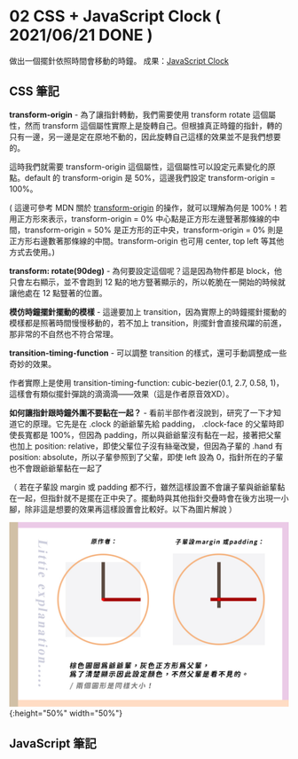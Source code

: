 
# 02 CSS + JavaScript Clock ( 2021/06/21 DONE )
做出一個擺針依照時間會移動的時鐘。
成果：[JavaScript Clock](https://alice-nor.github.io/JavaScript30/02%20-%20CSS%20+%20JavaScript%20Clock/index.html)

## CSS 筆記 ##

**transform-origin** - 為了讓指針轉動，我們需要使用 transform rotate 這個屬性，然而 transform 這個屬性實際上是旋轉自己。但根據真正時鐘的指針，轉的只有一邊，另一邊是定在原地不動的，因此旋轉自己這樣的效果並不是我們想要的。

這時我們就需要 transform-origin 這個屬性，這個屬性可以設定元素變化的原點。default 的 transform-origin 是 50%，這邊我們設定 transform-origin  = 100%。

( 這邊可參考 MDN 關於 [transform-origin](https://developer.mozilla.org/zh-TW/docs/Web/CSS/transform-origin)  的操作，就可以理解為何是 100%！若用正方形來表示，transform-origin  = 0% 中心點是正方形左邊豎著那條線的中間，transform-origin  = 50% 是正方形的正中央，transform-origin  = 0% 則是正方形右邊數著那條線的中間。transform-origin 也可用 center, top left 等其他方式去使用。)

**transform: rotate(90deg)** - 為何要設定這個呢？這是因為物件都是 block，他只會左右顯示，並不會跑到 12 點的地方豎著顯示的，所以乾脆在一開始的時候就讓他處在 12 點豎著的位置。

**模仿時鐘擺針擺動的模樣** - 這邊要加上 transition，因為實際上的時鐘擺針擺動的模樣都是照著時間慢慢移動的，若不加上 transition，則擺針會直接飛躍的前進，那非常的不自然也不符合常理。

**transition-timing-function** - 可以調整 transition 的樣式，還可手動調整成一些奇妙的效果。

作者實際上是使用 transition-timing-function: cubic-bezier(0.1, 2.7, 0.58, 1)，這樣會有類似擺針彈跳的滴滴滴——效果（這是作者原音效XD）。

**如何讓指針跟時鐘外圍不要黏在一起？** - 看前半部作者沒說到，研究了一下才知道它的原理。它先是在 .clock 的爺爺輩先給 padding， .clock-face 的父輩時即使長寬都是 100%，但因為 padding，所以與爺爺輩沒有黏在一起，接著把父輩也加上 position: relative，即使父輩位子沒有絲毫改變，但因為子輩的 .hand 有 position: absolute，所以子輩參照到了父輩，即使 left 設為 0，指針所在的子輩也不會跟爺爺輩黏在一起了

（ 若在子輩設 margin 或 padding 都不行，雖然這樣設置不會讓子輩與爺爺輩黏在一起，但指針就不是擺在正中央了。擺動時與其他指針交疊時會在後方出現一小腳，除非這是想要的效果再這樣設置會比較好。以下為圖片解說 ）

 ![test image size](https://github.com/Alice-nor/JavaScript30/blob/main/02%20-%20CSS%20%2B%20JavaScript%20Clock/clock.jpg){:height="50%" width="50%"}

## JavaScript 筆記 ##




